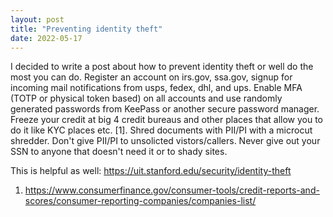 ```yaml
---
layout: post
title: "Preventing identity theft"
date: 2022-05-17
---
```


I decided to write a post about how to prevent identity theft or well do the most you can do. Register an account on irs.gov, ssa.gov, signup for incoming mail notifications from usps, fedex, dhl, and ups. 
Enable MFA (TOTP or physical token based) on all accounts and use randomly generated passwords from KeePass or another secure password manager. Freeze your credit at big 4 credit bureaus and other places that allow you to do it like KYC places etc. [1].
Shred documents with PII/PI with a microcut shredder. Don't give PII/PI to unsolicted vistors/callers. Never give out your SSN to anyone that doesn't need it or to shady sites.

This is helpful as well: https://uit.stanford.edu/security/identity-theft

1. https://www.consumerfinance.gov/consumer-tools/credit-reports-and-scores/consumer-reporting-companies/companies-list/

